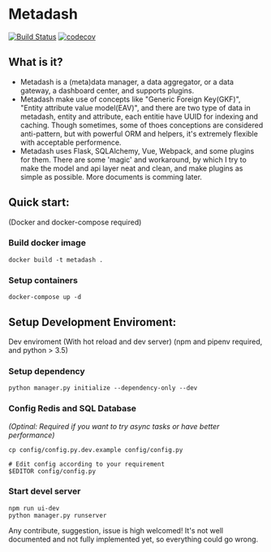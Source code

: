 # Metadash

[![Build Status](https://travis-ci.org/ryncsn/metadash.svg?branch=master)](https://travis-ci.org/ryncsn/metadash) [![codecov](https://codecov.io/gh/ryncsn/metadash/branch/master/graph/badge.svg)](https://codecov.io/gh/ryncsn/metadash)

## What is it?

 * Metadash is a (meta)data manager, a data aggregator, or a data gateway, a dashboard center, and supports plugins.
 * Metadash make use of concepts like "Generic Foreign Key(GKF)", "Entity attribute value model(EAV)", and there are two type of data in metadash, entity and attribute, each entitie have UUID for indexing and caching. Though sometimes, some of thoes conceptions are considered anti-pattern, but with powerful ORM and helpers, it's extremely flexible with acceptable performence.
 * Metadash uses Flask, SQLAlchemy, Vue, Webpack, and some plugins for them. There are some 'magic' and workaround, by which I try to make the model and api layer neat and clean, and make plugins as simple as possible. More documents is comming later.

## Quick start:
(Docker and docker-compose required)

### Build docker image
```
docker build -t metadash .
```

### Setup containers
```
docker-compose up -d
```

## Setup Development Enviroment:
Dev enviroment (With hot reload and dev server)
(npm and pipenv required, and python > 3.5)

### Setup dependency
```
python manager.py initialize --dependency-only --dev
```

### Config Redis and SQL Database
*(Optinal: Required if you want to try async tasks or have better performance)*
```
cp config/config.py.dev.example config/config.py

# Edit config according to your requirement
$EDITOR config/config.py
```

### Start devel server
```
npm run ui-dev
python manager.py runserver
```

Any contribute, suggestion, issue is high welcomed!
It's not well documented and not fully implemented yet, so everything could go wrong.
